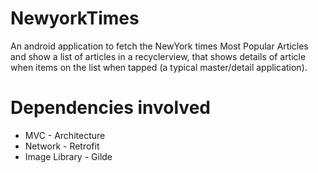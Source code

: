 # NewyorkTimes
An android application to fetch the NewYork times Most Popular Articles and show a list of articles in a recyclerview, that shows details of article when items on the list when tapped (a typical master/detail application).

# Dependencies involved

 * MVC - Architecture	 	
 * Network - Retrofit
 * Image Library - Gilde 
 
 
	
